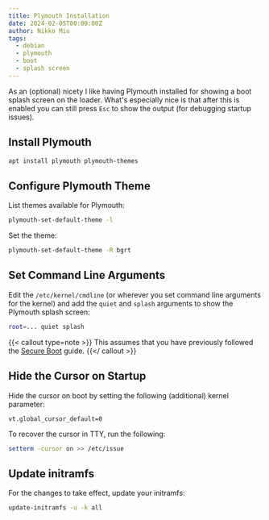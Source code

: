 ```yaml
---
title: Plymouth Installation
date: 2024-02-05T00:00:00Z
author: Nikko Miu
tags:
  - debian
  - plymouth
  - boot
  - splash screen
---
```


As an (optional) nicety I like having Plymouth installed for showing a boot splash screen on the loader. What's
especially nice is that after this is enabled you can still press `Esc` to show the output (for debugging startup
issues).

<!--more-->

## Install Plymouth

```bash
apt install plymouth plymouth-themes
```

## Configure Plymouth Theme

List themes available for Plymouth:

```bash
plymouth-set-default-theme -l
```

Set the theme:

```bash
plymouth-set-default-theme -R bgrt
```

## Set Command Line Arguments

Edit the `/etc/kernel/cmdline` (or wherever you set command line arguments for the kernel)
and add the `quiet` and `splash` arguments to show the Plymouth splash screen:

```bash
root=... quiet splash
```

{{< callout type=note >}}
This assumes that you have previously followed the [Secure Boot](./debian-secure-boot.md) guide.
{{</ callout >}}

## Hide the Cursor on Startup

Hide the cursor on boot by setting the following (additional) kernel parameter:

```text
vt.global_cursor_default=0
```

To recover the cursor in TTY, run the following:

```bash
setterm -cursor on >> /etc/issue
```

## Update initramfs

For the changes to take effect, update your initramfs:

```bash
update-initramfs -u -k all
```
